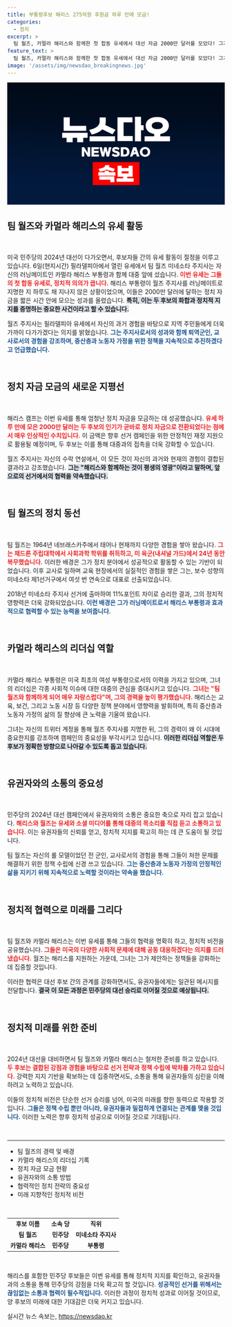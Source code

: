 ```yaml
---
title: 부통령후보 해리스 275억원 후원금 하루 만에 모금!
categories:
  - 정치
excerpt: >
  팀 월즈, 카멀라 해리스와 함께한 첫 합동 유세에서 대선 자금 2000만 달러를 모았다! 그가 왜 민주당의 미래가 될 수 있는지, 강력한 메시지가 담긴 연설을 확인해보세요!
feature_text: >
  팀 월즈, 카멀라 해리스와 함께한 첫 합동 유세에서 대선 자금 2000만 달러를 모았다! 그가 왜 민주당의 미래가 될 수 있는지, 강력한 메시지가 담긴 연설을 확인해보세요!
image: '/assets/img/newsdao_breakingnews.jpg'
---
```


<p><img src="/assets/img/newsdao_breakingnews.jpg" alt="ranknews 속보" /></p>

<h2 data-ke-size="size26">팀 월즈와 카멀라 해리스의 유세 활동</h2>

<p data-ke-size="size16">&nbsp;</p>

<p>미국 민주당의 2024년 대선이 다가오면서, 후보자들 간의 유세 활동이 절정을 이루고 있습니다. 6일(현지시간) 필라델피아에서 열린 유세에서 팀 월즈 미네소타 주지사는 자신의 러닝메이트인 카멀라 해리스 부통령과 함께 대중 앞에 섰습니다. <b><span style="color: #ee2323;">이번 유세는 그들의 첫 합동 유세로, 정치적 의의가 큽니다.</span></b> 해리스 부통령이 월즈 주지사를 러닝메이트로 지명한 지 하루도 채 지나지 않은 상황이었으며, 이들은 2000만 달러에 달하는 정치 자금을 짧은 시간 안에 모으는 성과를 올렸습니다. <b><span style="background-color: #21538527;">특히, 이는 두 후보의 화합과 정치적 지지를 증명하는 중요한 사건이라고 할 수 있습니다.</span></b> </p>

<p>월즈 주지사는 필라델피아 유세에서 자신의 과거 경험을 바탕으로 지역 주민들에게 더욱 가까이 다가가겠다는 의지를 밝혔습니다. <b><span style="color: #1a5490;">그는 주지사로서의 성과와 함께 퇴역군인, 교사로서의 경험을 강조하며, 중산층과 노동자 가정을 위한 정책을 지속적으로 추진하겠다고 언급했습니다.</span></b> </p>

<p data-ke-size="size16">&nbsp;</p>

<h2 data-ke-size="size26">정치 자금 모금의 새로운 지평선</h2>

<p data-ke-size="size16">&nbsp;</p>

<p>해리스 캠프는 이번 유세를 통해 엄청난 정치 자금을 모금하는 데 성공했습니다. <b><span style="color: #ee2323;">유세 하루 만에 모은 2000만 달러는 두 후보의 인기가 곧바로 정치 자금으로 전환되었다는 점에서 매우 인상적인 수치입니다.</span></b> 이 금액은 향후 선거 캠페인을 위한 안정적인 재정 지원으로 활용될 예정이며, 두 후보는 이를 통해 대중과의 접촉을 더욱 강화할 수 있습니다. </p>

<p>월즈 주지사는 자신의 수락 연설에서, 이 모든 것이 자신의 과거와 현재의 경험이 결합된 결과라고 강조했습니다. <b><span style="background-color: #21538527;">그는 "해리스와 함께하는 것이 평생의 영광"이라고 말하며, 앞으로의 선거에서의 협력을 약속했습니다.</span></b> </p>

<p data-ke-size="size16">&nbsp;</p>

<h2 data-ke-size="size26">팀 월즈의 정치 동선</h2>

<p data-ke-size="size16">&nbsp;</p>

<p>팀 월즈는 1964년 네브래스카주에서 태어나 현재까지 다양한 경험을 쌓아 왔습니다. <b><span style="color: #ee2323;">그는 채드론 주립대학에서 사회과학 학위를 취득하고, 미 육군(내셔널 가드)에서 24년 동안 복무했습니다.</span></b> 이러한 배경은 그가 정치 분야에서 성공적으로 활동할 수 있는 기반이 되었습니다. 이후 교사로 일하며 교육 현장에서의 실질적인 경험을 쌓은 그는, 보수 성향의 미네소타 제1선거구에서 여섯 번 연속으로 대표로 선출되었습니다. </p>

<p>2018년 미네소타 주지사 선거에 출마하여 11%포인트 차이로 승리한 결과, 그의 정치적 영향력은 더욱 강화되었습니다. <b><span style="color: #1a5490;">이런 배경은 그가 러닝메이트로서 해리스 부통령과 효과적으로 협력할 수 있는 능력을 보여줍니다.</span></b> </p>

<p data-ke-size="size16">&nbsp;</p>

<h2 data-ke-size="size26">카멀라 해리스의 리더십 역할</h2>

<p data-ke-size="size16">&nbsp;</p>

<p>카멀라 해리스 부통령은 미국 최초의 여성 부통령으로서의 이력을 가지고 있으며, 그녀의 리더십은 각종 사회적 이슈에 대한 대중의 관심을 증대시키고 있습니다. <b><span style="color: #ee2323;">그녀는 "팀 월즈와 함께하게 되어 매우 자랑스럽다"며, 그의 경력을 높이 평가했습니다.</span></b> 해리스는 교육, 보건, 그리고 노동 시장 등 다양한 정책 분야에서 영향력을 발휘하며, 특히 중산층과 노동자 가정의 삶의 질 향상에 큰 노력을 기울여 왔습니다.</p>

<p>그녀는 자신의 트위터 계정을 통해 월즈 주지사를 지명한 뒤, 그의 경력이 왜 이 시대에 중요한지를 강조하며 캠페인의 중요성을 부각시키고 있습니다. <b><span style="background-color: #21538527;">이러한 리더십 역할은 두 후보가 정확한 방향으로 나아갈 수 있도록 돕고 있습니다.</span></b></p>

<p data-ke-size="size16">&nbsp;</p>

<h2 data-ke-size="size26">유권자와의 소통의 중요성</h2>

<p data-ke-size="size16">&nbsp;</p>

<p>민주당의 2024년 대선 캠페인에서 유권자와의 소통은 중요한 축으로 자리 잡고 있습니다. <b><span style="color: #ee2323;">해리스와 월즈는 유세와 소셜 미디어를 통해 대중의 목소리를 직접 듣고 소통하고 있습니다.</span></b> 이는 유권자들의 신뢰를 얻고, 정치적 지지를 확고히 하는 데 큰 도움이 될 것입니다. </p>

<p>팀 월즈는 자신의 롤 모델이었던 전 군인, 교사로서의 경험을 통해 그들이 처한 문제를 해결하기 위한 정책 수립에 신경 쓰고 있습니다. <b><span style="color: #1a5490;">그는 중산층과 노동자 가정의 안정적인 삶을 지키기 위해 지속적으로 노력할 것이라는 약속을 했습니다.</span></b> </p>

<p data-ke-size="size16">&nbsp;</p>

<h2 data-ke-size="size26">정치적 협력으로 미래를 그리다</h2>

<p data-ke-size="size16">&nbsp;</p>

<p>팀 월즈와 카멀라 해리스는 이번 유세를 통해 그들의 협력을 명확히 하고, 정치적 비전을 공유했습니다. <b><span style="color: #ee2323;">그들은 미국의 다양한 사회적 문제에 대해 공동 대응하겠다는 의지를 드러냈습니다.</span></b> 월즈는 해리스를 지원하는 가운데, 그녀는 그가 제안하는 정책들을 강화하는 데 집중할 것입니다. </p>

<p>이러한 협력은 대선 후보 간의 관계를 강화하면서도, 유권자들에게는 일관된 메시지를 전달합니다. <b><span style="background-color: #21538527;">결국 이 모든 과정은 민주당의 대선 승리로 이어질 것으로 예상됩니다.</span></b> </p>

<p data-ke-size="size16">&nbsp;</p>

<h2 data-ke-size="size26">정치적 미래를 위한 준비</h2>

<p data-ke-size="size16">&nbsp;</p>

<p>2024년 대선을 대비하면서 팀 월즈와 카멀라 해리스는 철저한 준비를 하고 있습니다. <b><span style="color: #ee2323;">두 후보는 결합된 강점과 경험을 바탕으로 선거 전략과 정책 수립에 박차를 가하고 있습니다.</span></b> 강력한 지지 기반을 확보하는 데 집중하면서도, 소통을 통해 유권자들의 심린을 이해하려고 노력하고 있습니다. </p>

<p>이들의 정치적 비전은 단순한 선거 승리를 넘어, 미국의 미래를 향한 동력으로 작용할 것입니다. <b><span style="color: #1a5490;">그들은 정책 수립 뿐만 아니라, 유권자들과 밀접하게 연결되는 관계를 맺을 것입니다.</span></b> 이러한 노력은 향후 정치적 성공으로 이어질 것으로 기대됩니다. </p>

<p data-ke-size="size16">&nbsp;</p>

<hr>

<ul>
    <li>팀 월즈의 경력 및 배경</li>
    <li>카멀라 해리스의 리더십 기록</li>
    <li>정치 자금 모금 현황</li>
    <li>유권자와의 소통 방법</li>
    <li>협력적인 정치 전략의 중요성</li>
    <li>미래 지향적인 정치적 비전</li>
</ul>

<p data-ke-size="size16">&nbsp;</p>

<table>
    <tr>
        <td style="text-align: center; height: 17px;"><b>후보 이름</b></td>
        <td style="text-align: center; height: 17px;"><b>소속 당</b></td>
        <td style="text-align: center; height: 17px;"><b>직위</b></td>
    </tr>
    <tr>
        <td style="text-align: center; height: 17px;"><b>팀 월즈</b></td>
        <td style="text-align: center; height: 17px;"><b>민주당</b></td>
        <td style="text-align: center; height: 17px;"><b>미네소타 주지사</b></td>
    </tr>
    <tr>
        <td style="text-align: center; height: 17px;"><b>카멀라 해리스</b></td>
        <td style="text-align: center; height: 17px;"><b>민주당</b></td>
        <td style="text-align: center; height: 17px;"><b>부통령</b></td>
    </tr>
</table>

<p data-ke-size="size16">&nbsp;</p>

<p>해리스를 포함한 민주당 후보들은 이번 유세를 통해 정치적 지지를 확인하고, 유권자들과의 소통을 통해 민주당의 강점을 더욱 확고히 할 것입니다. <b><span style="color: #1a5490;">성공적인 선거를 위해서는 끊임없는 소통과 협력이 필수적입니다.</span></b> 이러한 과정이 정치적 성과로 이어질 것이므로, 양 후보의 미래에 대한 기대감은 더욱 커지고 있습니다.</p>
실시간 뉴스 속보는, <a href="https://newsdao.kr" rel="dofollow">https://newsdao.kr</a>


